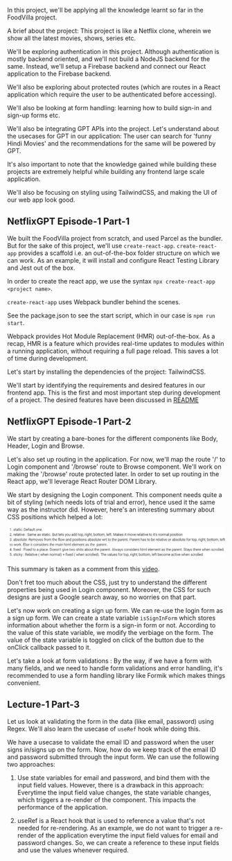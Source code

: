 In this project, we'll be applying all the knowledge learnt so far in the FoodVilla project.

A brief about the project: This project is like a Netflix clone, wherein we show all the latest movies, shows, series etc.

We'll be exploring authentication in this project. Although authentication is mostly backend oriented, and we'll not build a NodeJS backend for the same. Instead, we'll setup a Firebase backend and connect our React application to the Firebase backend.

We'll also be exploring about protected routes (which are routes in a React application which require the user to be authenticated before accessing).

We'll also be looking at form handling: learning how to build sign-in and sign-up forms etc.

We'll also be integrating GPT APIs into the project. Let's understand about the usecases for GPT in our application: The user can search for 'funny Hindi Movies' and the recommendations for the same will be powered by GPT.

It's also important to note that the knowledge gained while building these projects are extremely helpful while building any frontend large scale application.

We'll also be focusing on styling using TailwindCSS, and making the UI of our web app look good.

## NetflixGPT Episode-1 Part-1

We built the FoodVilla project from scratch, and used Parcel as the bundler. But for the sake of this project, we'll use `create-react-app`. `create-react-app` provides a scaffold i.e. an out-of-the-box folder structure on which we can work. As an example, it will install and configure React Testing Library and Jest out of the box.

In order to create the react app, we use the syntax `npx create-react-app <project name>`.

`create-react-app` uses Webpack bundler behind the scenes.

See the package.json to see the start script, which in our case is `npm run start`.

Webpack provides Hot Module Replacement (HMR) out-of-the-box. As a recap, HMR is a feature which provides real-time updates to modules within a running application, without requiring a full page reload. This saves a lot of time during development.

Let's start by installing the dependencies of the project: TailwindCSS.

We'll start by identifying the requirements and desired features in our frontend app. This is the first and most important step during development of a project. The desired features have been discussed in [README](./README.md)

## NetflixGPT Episode-1 Part-2

We start by creating a bare-bones for the different components like Body, Header, Login and Browse. 

Let's also set up routing in the application. For now, we'll map the route '/' to Login component and '/browse' route to Browse component. We'll work on making the '/browse' route protected later. In order to set up routing in the React app, we'll leverage React Router DOM Library.

We start by designing the Login component. This component needs quite a bit of styling (which needs lots of trial and error), hence used it the same way as the instructor did. However, here's an interesting summary about CSS positions which helped a lot:

![CSS-position](./public/assets/CSS-position-summary.png)

This summary is taken as a comment from this [video](https://www.youtube.com/watch?v=jx5jmI0UlXU).

Don't fret too much about the CSS, just try to understand the different properties being used in Login component. Moreover, the CSS for such designs are just a Google search away, so no worries on that part.

Let's now work on creating a sign up form. We can re-use the login form as a sign up form. We can create a state variable `isSignInForm` which stores information about whether the form is a sign-in form or not. According to the value of this state variable, we modify the verbiage on the form. The value of the state variable is toggled on click of the button due to the onClick callback passed to it.

Let's take a look at form validations : By the way, if we have a form with many fields, and we need to handle form validations and error handling, it's recommended to use a form handling library like Formik which makes things convenient.

## Lecture-1 Part-3

Let us look at validating the form in the data (like email, password) using Regex. We'll also learn the usecase of `useRef` hook while doing this.

We have a usecase to validate the email ID and password when the user signs in/signs up on the form. Now, how do we keep track of the email ID and password submitted through the input form. We can use the following two approaches:

1. Use state variables for email and password, and bind them with the input field values. However, there is a drawback in this approach: Everytime the input field value changes, the state variable changes, which triggers a re-render of the component. This impacts the performance of the application.

2. useRef is a React hook that is used to reference a value that's not needed for re-rendering. As an example, we do not want to trigger a re-render of the application everytime the input field values for email and password changes. So, we can create a reference to these input fields and use the values whenever required.